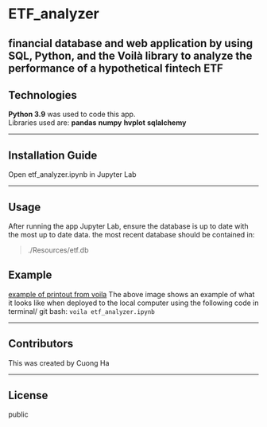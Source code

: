 # ETF_analyzer
financial database and web application by using SQL, Python, and the Voilà library to analyze the performance of a hypothetical fintech ETF
---

## Technologies

**Python 3.9** was used to code this app.  
Libraries used are:
 **pandas** 
 **numpy**
 **hvplot**
 **sqlalchemy**

---

## Installation Guide

Open etf_analyzer.ipynb in Jupyter Lab

---

## Usage

After running the app Jupyter Lab, ensure the database is up to date with the most up to date data.  the most recent database should be contained in:


>./Resources/etf.db

## Example
[example of printout from voila](./image.png)
The above image shows an example of what it looks like when deployed to the local computer using the following code in terminal/ git bash:
``voila etf_analyzer.ipynb`` 

---

## Contributors

This was created by Cuong Ha

---

## License

public